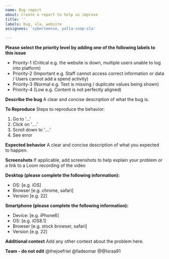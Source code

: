 ```yaml
---
name: Bug report
about: Create a report to help us improve
title: ''
labels: bug, sla, website
assignees: 'cyberteenie, yalla-coop-sla'

---
```


**Please select the priority level by adding one of the following labels to this issue**
- Priority-1 (Critical e.g. the website is down, multiple users unable to log into platform)
- Priority-2 (Important e.g. Staff cannot access correct information or data / Users cannot add a spend activity)
- Priority-3 (Normal e.g. Text is missing / duplicate values being shown)
- Priority-4 (Low e.g. Content is not perfectly aligned)

**Describe the bug**
A clear and concise description of what the bug is.

**To Reproduce**
Steps to reproduce the behavior:
1. Go to '...'
2. Click on '....'
3. Scroll down to '....'
4. See error

**Expected behavior**
A clear and concise description of what you expected to happen.

**Screenshots**
If applicable, add screenshots to help explain your problem or a link to a Loom recording of the video

**Desktop (please complete the following information):**
 - OS: [e.g. iOS]
 - Browser [e.g. chrome, safari]
 - Version [e.g. 22]

**Smartphone (please complete the following information):**
 - Device: [e.g. iPhone6]
 - OS: [e.g. iOS8.1]
 - Browser [e.g. stock browser, safari]
 - Version [e.g. 22]

**Additional context**
Add any other context about the problem here.

**Team - do not edit**
@thejoefriel
@fadeomar
@@Israa91
